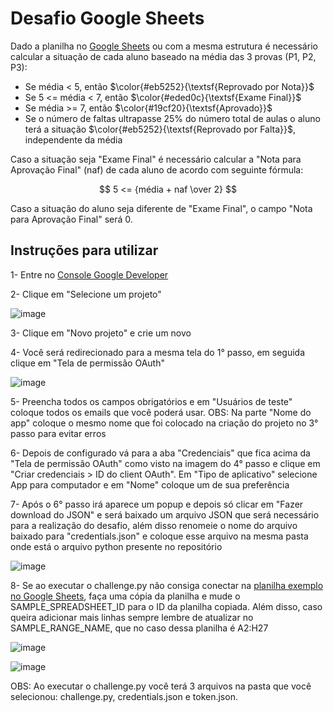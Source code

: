 # Desafio Google Sheets

Dado a planilha no [Google Sheets](https://docs.google.com/spreadsheets/d/13K1VCIX41I8HVpdllr_9Si6jhUVhL7awRkBRrVhcYnY/edit#gid=0) ou com a mesma estrutura é necessário calcular a situação de cada aluno baseado na média das 3 provas (P1, P2, P3):

- Se média < 5, então $\color{#eb5252}{\textsf{Reprovado por Nota}}$
- Se 5 <= média < 7, então $\color{#eded0c}{\textsf{Exame Final}}$
- Se média >= 7, então $\color{#19cf20}{\textsf{Aprovado}}$
- Se o número de faltas ultrapasse 25% do número total de aulas o aluno terá a situação $\color{#eb5252}{\textsf{Reprovado por Falta}}$, independente da média

Caso a situação seja "Exame Final" é necessário calcular a "Nota para Aprovação Final" (naf) de  cada aluno de acordo com seguinte fórmula: 

$$ 5 <= {média +  naf \over 2} $$

Caso a situação do aluno seja diferente de "Exame Final", o campo "Nota para  Aprovação Final" será 0.

## Instruções para utilizar

1- Entre no [Console Google Developer](https://console.developers.google.com/)

2- Clique em "Selecione um projeto"

![image](https://github.com/mathmota14/Desafio-Google-Sheets/assets/92896528/39ed0f94-5c6e-459d-b812-7cd4827c028e)

3- Clique em "Novo projeto" e crie um novo

4- Você será redirecionado para a mesma tela do 1° passo, em seguida clique em "Tela de permissão OAuth"

![image](https://github.com/mathmota14/Desafio-Google-Sheets/assets/92896528/037e7ee4-d9e4-4dc0-ac97-8a01ecb656b0)

5- Preencha todos os campos obrigatórios e em "Usuários de teste" coloque todos os emails que você poderá usar. OBS: Na parte "Nome do app" coloque o mesmo nome que foi colocado na criação do projeto no 3° passo para evitar erros

6- Depois de configurado vá para a aba "Credenciais" que fica acima da "Tela de permissão OAuth" como visto na imagem do 4° passo e clique em "Criar credenciais > ID do client OAuth". Em "Tipo de aplicativo" selecione App para computador e em "Nome" coloque um de sua preferência

7- Após o 6° passo irá aparece um popup e depois só clicar em "Fazer download do JSON" e será baixado um arquivo JSON que será necessário para a realização do desafio, além disso renomeie o nome do arquivo baixado para "credentials.json" e coloque esse arquivo na mesma pasta onde está o arquivo python presente no repositório

![image](https://github.com/mathmota14/Desafio-Google-Sheets/assets/92896528/53f29cdd-b253-449e-bd4f-eb004332ae64)

8- Se ao executar o challenge.py não consiga conectar na [planilha exemplo no Google Sheets](https://docs.google.com/spreadsheets/d/13K1VCIX41I8HVpdllr_9Si6jhUVhL7awRkBRrVhcYnY/edit#gid=0), faça uma cópia da planilha e mude o SAMPLE_SPREADSHEET_ID para o ID da planilha copiada. Além disso, caso queira adicionar mais linhas sempre lembre de atualizar no SAMPLE_RANGE_NAME, que no caso dessa planilha é A2:H27

![image](https://github.com/mathmota14/Desafio-Google-Sheets/assets/92896528/b7779f45-be42-4949-a4b9-c0c6a7b20b02)

![image](https://github.com/mathmota14/Desafio-Google-Sheets/assets/92896528/8c3a9e3f-ad95-4632-907d-e791001f68b6)

OBS: Ao executar o challenge.py você terá 3 arquivos na pasta que você selecionou: challenge.py, credentials.json e token.json.

